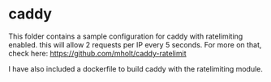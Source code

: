 # caddy

This folder contains a sample configuration for caddy with ratelimiting enabled. this will allow 2 requests per IP every 5 seconds. For more on that, check here: https://github.com/mholt/caddy-ratelimit

I have also included a dockerfile to build caddy with the ratelimiting module.